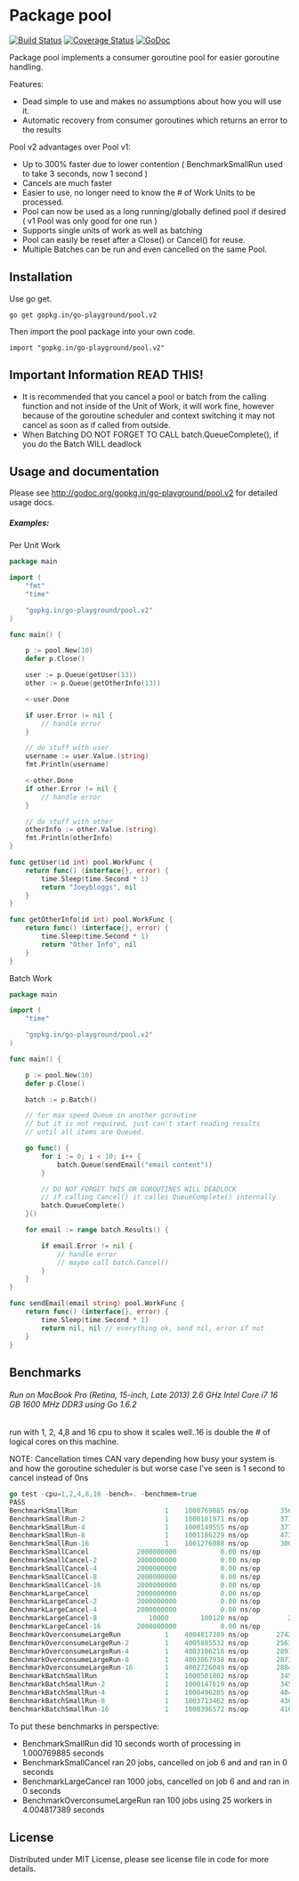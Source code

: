 Package pool
============

[![Build Status](https://semaphoreci.com/api/v1/projects/a85ae32e-f437-40f1-9652-2525ec282658/593594/badge.svg)](https://semaphoreci.com/joeybloggs/pool)
[![Coverage Status](https://coveralls.io/repos/go-playground/pool/badge.svg?branch=v2&service=github)](https://coveralls.io/github/go-playground/pool?branch=v2)
[![GoDoc](https://godoc.org/gopkg.in/go-playground/pool.v2?status.svg)](https://godoc.org/gopkg.in/go-playground/pool.v2)

Package pool implements a consumer goroutine pool for easier goroutine handling. 

Features:

-    Dead simple to use and makes no assumptions about how you will use it.
-    Automatic recovery from consumer goroutines which returns an error to the results

Pool v2 advantages over Pool v1:

- Up to 300% faster due to lower contention ( BenchmarkSmallRun used to take 3 seconds, now 1 second )
- Cancels are much faster
- Easier to use, no longer need to know the # of Work Units to be processed.
- Pool can now be used as a long running/globally defined pool if desired ( v1 Pool was only good for one run )
- Supports single units of work as well as batching
- Pool can easily be reset after a Close() or Cancel() for reuse.
- Multiple Batches can be run and even cancelled on the same Pool.

Installation
------------

Use go get.

	go get gopkg.in/go-playground/pool.v2

Then import the pool package into your own code.

	import "gopkg.in/go-playground/pool.v2"


Important Information READ THIS!
------

- It is recommended that you cancel a pool or batch from the calling function and not inside of the Unit of Work, it will work fine, however because of the goroutine scheduler and context switching it may not cancel as soon as if called from outside.
- When Batching DO NOT FORGET TO CALL batch.QueueComplete(), if you do the Batch WILL deadlock

Usage and documentation
------

Please see http://godoc.org/gopkg.in/go-playground/pool.v2 for detailed usage docs.

##### Examples:

Per Unit Work
```go
package main

import (
	"fmt"
	"time"

	"gopkg.in/go-playground/pool.v2"
)

func main() {

	p := pool.New(10)
	defer p.Close()

	user := p.Queue(getUser(13))
	other := p.Queue(getOtherInfo(13))

	<-user.Done

	if user.Error != nil {
		// handle error
	}

	// do stuff with user
	username := user.Value.(string)
	fmt.Println(username)

	<-other.Done
	if other.Error != nil {
		// handle error
	}

	// do stuff with other
	otherInfo := other.Value.(string)
	fmt.Println(otherInfo)
}

func getUser(id int) pool.WorkFunc {
	return func() (interface{}, error) {
		time.Sleep(time.Second * 1)
		return "Joeybloggs", nil
	}
}

func getOtherInfo(id int) pool.WorkFunc {
	return func() (interface{}, error) {
		time.Sleep(time.Second * 1)
		return "Other Info", nil
	}
}
```

Batch Work
```go
package main

import (
	"time"

	"gopkg.in/go-playground/pool.v2"
)

func main() {

	p := pool.New(10)
	defer p.Close()

	batch := p.Batch()

	// for max speed Queue in another goroutine
	// but it is not required, just can't start reading results
	// until all items are Queued.

	go func() {
		for i := 0; i < 10; i++ {
			batch.Queue(sendEmail("email content"))
		}

		// DO NOT FORGET THIS OR GOROUTINES WILL DEADLOCK
		// if calling Cancel() it calles QueueComplete() internally
		batch.QueueComplete()
	}()

	for email := range batch.Results() {

		if email.Error != nil {
			// handle error
			// maybe call batch.Cancel()
		}
	}
}

func sendEmail(email string) pool.WorkFunc {
	return func() (interface{}, error) {
		time.Sleep(time.Second * 1)
		return nil, nil // everything ok, send nil, error if not
	}
}
```

Benchmarks
------
###### Run on MacBook Pro (Retina, 15-inch, Late 2013) 2.6 GHz Intel Core i7 16 GB 1600 MHz DDR3 using Go 1.6.2

run with 1, 2, 4,8 and 16 cpu to show it scales well..16 is double the # of logical cores on this machine.

NOTE: Cancellation times CAN vary depending how busy your system is and how the goroutine scheduler is but 
worse case I've seen is 1 second to cancel instead of 0ns

```go
go test -cpu=1,2,4,8,16 -bench=. -benchmem=true
PASS
BenchmarkSmallRun              	       1	1000769885 ns/op	    3568 B/op	      55 allocs/op
BenchmarkSmallRun-2            	       1	1000101971 ns/op	    3712 B/op	      58 allocs/op
BenchmarkSmallRun-4            	       1	1000149555 ns/op	    3776 B/op	      59 allocs/op
BenchmarkSmallRun-8            	       1	1001186229 ns/op	    4736 B/op	      74 allocs/op
BenchmarkSmallRun-16           	       1	1001276088 ns/op	    3008 B/op	      47 allocs/op
BenchmarkSmallCancel           	2000000000	         0.00 ns/op	       0 B/op	       0 allocs/op
BenchmarkSmallCancel-2         	2000000000	         0.00 ns/op	       0 B/op	       0 allocs/op
BenchmarkSmallCancel-4         	2000000000	         0.00 ns/op	       0 B/op	       0 allocs/op
BenchmarkSmallCancel-8         	2000000000	         0.00 ns/op	       0 B/op	       0 allocs/op
BenchmarkSmallCancel-16        	2000000000	         0.00 ns/op	       0 B/op	       0 allocs/op
BenchmarkLargeCancel           	2000000000	         0.00 ns/op	       0 B/op	       0 allocs/op
BenchmarkLargeCancel-2         	2000000000	         0.00 ns/op	       0 B/op	       0 allocs/op
BenchmarkLargeCancel-4         	2000000000	         0.00 ns/op	       0 B/op	       0 allocs/op
BenchmarkLargeCancel-8         	   10000	    100120 ns/op	      20 B/op	       0 allocs/op
BenchmarkLargeCancel-16        	2000000000	         0.00 ns/op	       0 B/op	       0 allocs/op
BenchmarkOverconsumeLargeRun   	       1	4004817389 ns/op	   27424 B/op	     433 allocs/op
BenchmarkOverconsumeLargeRun-2 	       1	4005885532 ns/op	   25632 B/op	     408 allocs/op
BenchmarkOverconsumeLargeRun-4 	       1	4003106218 ns/op	   28912 B/op	     459 allocs/op
BenchmarkOverconsumeLargeRun-8 	       1	4003867938 ns/op	   28736 B/op	     456 allocs/op
BenchmarkOverconsumeLargeRun-16	       1	4002726049 ns/op	   28848 B/op	     458 allocs/op
BenchmarkBatchSmallRun         	       1	1000501802 ns/op	    3456 B/op	      54 allocs/op
BenchmarkBatchSmallRun-2       	       1	1000147619 ns/op	    3456 B/op	      54 allocs/op
BenchmarkBatchSmallRun-4       	       1	1000496285 ns/op	    4048 B/op	      63 allocs/op
BenchmarkBatchSmallRun-8       	       1	1003713462 ns/op	    4368 B/op	      68 allocs/op
BenchmarkBatchSmallRun-16      	       1	1000396572 ns/op	    4160 B/op	      65 allocs/op
```
To put these benchmarks in perspective:

* BenchmarkSmallRun did 10 seconds worth of processing in 1.000769885 seconds
* BenchmarkSmallCancel ran 20 jobs, cancelled on job 6 and and ran in 0 seconds
* BenchmarkLargeCancel ran 1000 jobs, cancelled on job 6 and and ran in 0 seconds
* BenchmarkOverconsumeLargeRun ran 100 jobs using 25 workers in 4.004817389 seconds


License
------
Distributed under MIT License, please see license file in code for more details.
